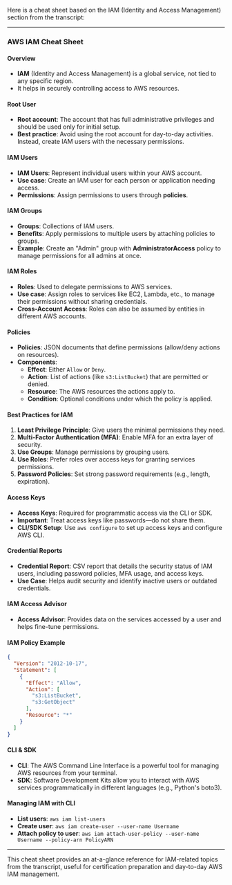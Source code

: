Here is a cheat sheet based on the IAM (Identity and Access Management) section from the transcript:

---

### AWS IAM Cheat Sheet

#### **Overview**
- **IAM** (Identity and Access Management) is a global service, not tied to any specific region.
- It helps in securely controlling access to AWS resources.

#### **Root User**
- **Root account**: The account that has full administrative privileges and should be used only for initial setup.
- **Best practice**: Avoid using the root account for day-to-day activities. Instead, create IAM users with the necessary permissions.

#### **IAM Users**
- **IAM Users**: Represent individual users within your AWS account.
- **Use case**: Create an IAM user for each person or application needing access.
- **Permissions**: Assign permissions to users through **policies**.

#### **IAM Groups**
- **Groups**: Collections of IAM users.
- **Benefits**: Apply permissions to multiple users by attaching policies to groups.
- **Example**: Create an "Admin" group with **AdministratorAccess** policy to manage permissions for all admins at once.

#### **IAM Roles**
- **Roles**: Used to delegate permissions to AWS services.
- **Use case**: Assign roles to services like EC2, Lambda, etc., to manage their permissions without sharing credentials.
- **Cross-Account Access**: Roles can also be assumed by entities in different AWS accounts.

#### **Policies**
- **Policies**: JSON documents that define permissions (allow/deny actions on resources).
- **Components**:
  - **Effect**: Either `Allow` or `Deny`.
  - **Action**: List of actions (like `s3:ListBucket`) that are permitted or denied.
  - **Resource**: The AWS resources the actions apply to.
  - **Condition**: Optional conditions under which the policy is applied.
  
#### **Best Practices for IAM**
1. **Least Privilege Principle**: Give users the minimal permissions they need.
2. **Multi-Factor Authentication (MFA)**: Enable MFA for an extra layer of security.
3. **Use Groups**: Manage permissions by grouping users.
4. **Use Roles**: Prefer roles over access keys for granting services permissions.
5. **Password Policies**: Set strong password requirements (e.g., length, expiration).

#### **Access Keys**
- **Access Keys**: Required for programmatic access via the CLI or SDK.
- **Important**: Treat access keys like passwords—do not share them.
- **CLI/SDK Setup**: Use `aws configure` to set up access keys and configure AWS CLI.

#### **Credential Reports**
- **Credential Report**: CSV report that details the security status of IAM users, including password policies, MFA usage, and access keys.
- **Use Case**: Helps audit security and identify inactive users or outdated credentials.

#### **IAM Access Advisor**
- **Access Advisor**: Provides data on the services accessed by a user and helps fine-tune permissions.
  
#### **IAM Policy Example**
```json
{
  "Version": "2012-10-17",
  "Statement": [
    {
      "Effect": "Allow",
      "Action": [
        "s3:ListBucket",
        "s3:GetObject"
      ],
      "Resource": "*"
    }
  ]
}
```

#### **CLI & SDK**
- **CLI**: The AWS Command Line Interface is a powerful tool for managing AWS resources from your terminal.
- **SDK**: Software Development Kits allow you to interact with AWS services programmatically in different languages (e.g., Python's boto3).

#### **Managing IAM with CLI**
- **List users**: `aws iam list-users`
- **Create user**: `aws iam create-user --user-name Username`
- **Attach policy to user**: `aws iam attach-user-policy --user-name Username --policy-arn PolicyARN`

---

This cheat sheet provides an at-a-glance reference for IAM-related topics from the transcript, useful for certification preparation and day-to-day AWS IAM management.